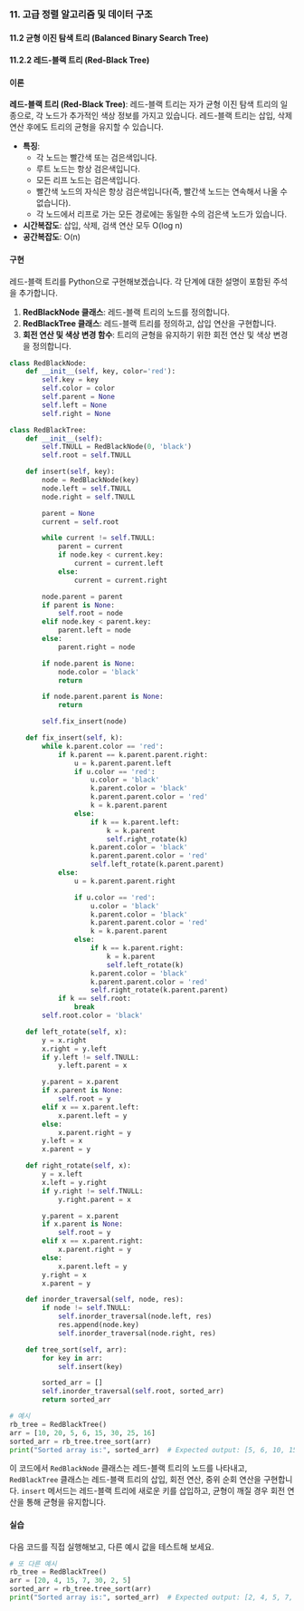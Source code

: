 ### 11. 고급 정렬 알고리즘 및 데이터 구조 

#### 11.2 균형 이진 탐색 트리 (Balanced Binary Search Tree)

#### 11.2.2 레드-블랙 트리 (Red-Black Tree)

#### 이론
**레드-블랙 트리 (Red-Black Tree)**: 레드-블랙 트리는 자가 균형 이진 탐색 트리의 일종으로, 각 노드가 추가적인 색상 정보를 가지고 있습니다. 레드-블랙 트리는 삽입, 삭제 연산 후에도 트리의 균형을 유지할 수 있습니다.
- **특징**:
  - 각 노드는 빨간색 또는 검은색입니다.
  - 루트 노드는 항상 검은색입니다.
  - 모든 리프 노드는 검은색입니다.
  - 빨간색 노드의 자식은 항상 검은색입니다(즉, 빨간색 노드는 연속해서 나올 수 없습니다).
  - 각 노드에서 리프로 가는 모든 경로에는 동일한 수의 검은색 노드가 있습니다.
- **시간복잡도**: 삽입, 삭제, 검색 연산 모두 O(log n)
- **공간복잡도**: O(n)

#### 구현
레드-블랙 트리를 Python으로 구현해보겠습니다. 각 단계에 대한 설명이 포함된 주석을 추가합니다.

1. **RedBlackNode 클래스**: 레드-블랙 트리의 노드를 정의합니다.
2. **RedBlackTree 클래스**: 레드-블랙 트리를 정의하고, 삽입 연산을 구현합니다.
3. **회전 연산 및 색상 변경 함수**: 트리의 균형을 유지하기 위한 회전 연산 및 색상 변경을 정의합니다.

```python
class RedBlackNode:
    def __init__(self, key, color='red'):
        self.key = key
        self.color = color
        self.parent = None
        self.left = None
        self.right = None

class RedBlackTree:
    def __init__(self):
        self.TNULL = RedBlackNode(0, 'black')
        self.root = self.TNULL

    def insert(self, key):
        node = RedBlackNode(key)
        node.left = self.TNULL
        node.right = self.TNULL

        parent = None
        current = self.root

        while current != self.TNULL:
            parent = current
            if node.key < current.key:
                current = current.left
            else:
                current = current.right

        node.parent = parent
        if parent is None:
            self.root = node
        elif node.key < parent.key:
            parent.left = node
        else:
            parent.right = node

        if node.parent is None:
            node.color = 'black'
            return

        if node.parent.parent is None:
            return

        self.fix_insert(node)

    def fix_insert(self, k):
        while k.parent.color == 'red':
            if k.parent == k.parent.parent.right:
                u = k.parent.parent.left
                if u.color == 'red':
                    u.color = 'black'
                    k.parent.color = 'black'
                    k.parent.parent.color = 'red'
                    k = k.parent.parent
                else:
                    if k == k.parent.left:
                        k = k.parent
                        self.right_rotate(k)
                    k.parent.color = 'black'
                    k.parent.parent.color = 'red'
                    self.left_rotate(k.parent.parent)
            else:
                u = k.parent.parent.right

                if u.color == 'red':
                    u.color = 'black'
                    k.parent.color = 'black'
                    k.parent.parent.color = 'red'
                    k = k.parent.parent
                else:
                    if k == k.parent.right:
                        k = k.parent
                        self.left_rotate(k)
                    k.parent.color = 'black'
                    k.parent.parent.color = 'red'
                    self.right_rotate(k.parent.parent)
            if k == self.root:
                break
        self.root.color = 'black'

    def left_rotate(self, x):
        y = x.right
        x.right = y.left
        if y.left != self.TNULL:
            y.left.parent = x

        y.parent = x.parent
        if x.parent is None:
            self.root = y
        elif x == x.parent.left:
            x.parent.left = y
        else:
            x.parent.right = y
        y.left = x
        x.parent = y

    def right_rotate(self, x):
        y = x.left
        x.left = y.right
        if y.right != self.TNULL:
            y.right.parent = x

        y.parent = x.parent
        if x.parent is None:
            self.root = y
        elif x == x.parent.right:
            x.parent.right = y
        else:
            x.parent.left = y
        y.right = x
        x.parent = y

    def inorder_traversal(self, node, res):
        if node != self.TNULL:
            self.inorder_traversal(node.left, res)
            res.append(node.key)
            self.inorder_traversal(node.right, res)

    def tree_sort(self, arr):
        for key in arr:
            self.insert(key)

        sorted_arr = []
        self.inorder_traversal(self.root, sorted_arr)
        return sorted_arr

# 예시
rb_tree = RedBlackTree()
arr = [10, 20, 5, 6, 15, 30, 25, 16]
sorted_arr = rb_tree.tree_sort(arr)
print("Sorted array is:", sorted_arr)  # Expected output: [5, 6, 10, 15, 16, 20, 25, 30]
```

이 코드에서 `RedBlackNode` 클래스는 레드-블랙 트리의 노드를 나타내고, `RedBlackTree` 클래스는 레드-블랙 트리의 삽입, 회전 연산, 중위 순회 연산을 구현합니다. `insert` 메서드는 레드-블랙 트리에 새로운 키를 삽입하고, 균형이 깨질 경우 회전 연산을 통해 균형을 유지합니다.

#### 실습
다음 코드를 직접 실행해보고, 다른 예시 값을 테스트해 보세요.

```python
# 또 다른 예시
rb_tree = RedBlackTree()
arr = [20, 4, 15, 7, 30, 2, 5]
sorted_arr = rb_tree.tree_sort(arr)
print("Sorted array is:", sorted_arr)  # Expected output: [2, 4, 5, 7, 15, 20, 30]
```

